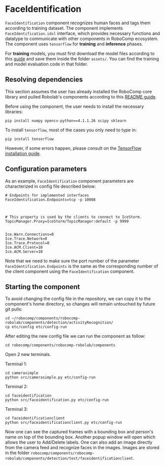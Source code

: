# FaceIdentification

`FaceIdentification` component recognizes human faces and tags them according to training dataset. The component implements `FaceIdentification.idsl` interface, which  provides necessary functions and datatype to communicate with other components in RoboComp ecosystem. The component uses `tensorflow` for **training** and **inference** phases.

For **training** models, you must first download the model files according to this [guide](Model.txt) and save them inside the folder `assets/`. You can find the training and model evaluation code in that folder.

## Resolving dependencies

This section assumes the user has already installed the RoboComp core library and pulled Robolab's components according to this [README guide](https://github.com/robocomp/robocomp).

Before using the component, the user needs to install the necessary libraries:
```
pip install numpy opencv-python==4.1.1.26 scipy sklearn
```
To install `tensorflow`, most of the cases you only need to type in:
```
pip install tensorflow
```
However, if some errors happen, please consult on the [TensorFlow installation guide](https://www.tensorflow.org/install/pip).

## Configuration parameters

As an example, `FaceIdentification` component parameters are characterized in config file described below:

```
# Endpoints for implemented interfaces
FaceIdentification.Endpoints=tcp -p 10008



# This property is used by the clients to connect to IceStorm.
TopicManager.Proxy=IceStorm/TopicManager:default -p 9999


Ice.Warn.Connections=0
Ice.Trace.Network=0
Ice.Trace.Protocol=0
Ice.ACM.Client=10
Ice.ACM.Server=10
```

Note that we need to make sure the port number of the parameter `FaceIdentification.Endpoints` is the same as the corresponding number of the client component using the `FaceIdentification` component.

## Starting the component
To avoid changing the config file in the repository, we can copy it to the component's home directory, so changes will remain untouched by future git pulls:
```
cd ~/robocomp/components/robocomp-robolab/components/detection/activityRecognition/
cp etc/config etc/config-run
```

After editing the new config file we can run the component as follow:

```
cd robocomp/components/robocomp-robolab/components
```
Open 2 new terminals.

Terminal 1:
```
cd camerasimple
python src/camerasimple.py etc/config-run
```

Terminal 2:
```
cd faceidentification
python src/faceidentification.py etc/config-run
```

Terminal 3:
```
cd faceidentificationclient
python src/faceidentificationclient.py etc/config-run
```

Now one can see the captured frames with a bounding box and person's name on top of the bounding box. Another popup window will open which allows the user to Add/Delete labels. One can also add an image directly from the camera feed and recognize faces in the images. Images are stored in the folder `robocomp/components/robocomp-robolab/components/detection/test/faceidentificationclient`.
